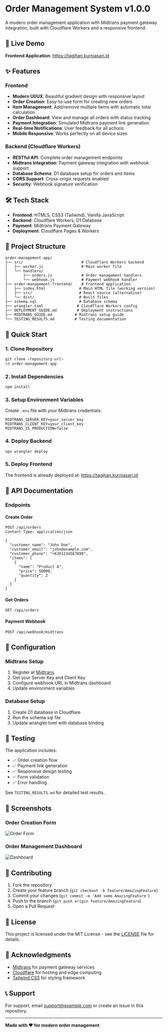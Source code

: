 # Order Management System v1.0.0

A modern order management application with Midtrans payment gateway integration, built with Cloudflare Workers and a responsive frontend.

## 🚀 Live Demo

**Frontend Application**: https://tagihan.kurniasari.id

## ✨ Features

### Frontend
- **Modern UI/UX**: Beautiful gradient design with responsive layout
- **Order Creation**: Easy-to-use form for creating new orders
- **Item Management**: Add/remove multiple items with automatic total calculation
- **Order Dashboard**: View and manage all orders with status tracking
- **Payment Integration**: Simulated Midtrans payment link generation
- **Real-time Notifications**: User feedback for all actions
- **Mobile Responsive**: Works perfectly on all device sizes

### Backend (Cloudflare Workers)
- **RESTful API**: Complete order management endpoints
- **Midtrans Integration**: Payment gateway integration with webhook support
- **Database Schema**: D1 database setup for orders and items
- **CORS Support**: Cross-origin requests enabled
- **Security**: Webhook signature verification

## 🛠️ Tech Stack

- **Frontend**: HTML5, CSS3 (Tailwind), Vanilla JavaScript
- **Backend**: Cloudflare Workers, D1 Database
- **Payment**: Midtrans Payment Gateway
- **Deployment**: Cloudflare Pages & Workers

## 📁 Project Structure

```
order-management-app/
├── src/                          # Cloudflare Workers backend
│   ├── worker.js                 # Main worker file
│   └── handlers/
│       ├── orders.js             # Order management handlers
│       └── webhook.js            # Payment webhook handler
├── order-management-frontend/    # Frontend application
│   ├── index.html               # Main HTML file (working version)
│   ├── src/                     # React source (alternative)
│   └── dist/                    # Built files
├── schema.sql                   # Database schema
├── wrangler.toml               # Cloudflare Workers config
├── DEPLOYMENT_GUIDE.md         # Deployment instructions
├── MIDTRANS_GUIDE.md          # Midtrans setup guide
└── TESTING_RESULTS.md         # Testing documentation
```

## 🚀 Quick Start

### 1. Clone Repository
```bash
git clone <repository-url>
cd order-management-app
```

### 2. Install Dependencies
```bash
npm install
```

### 3. Setup Environment Variables
Create `.env` file with your Midtrans credentials:
```env
MIDTRANS_SERVER_KEY=your_server_key
MIDTRANS_CLIENT_KEY=your_client_key
MIDTRANS_IS_PRODUCTION=false
```

### 4. Deploy Backend
```bash
npx wrangler deploy
```

### 5. Deploy Frontend
The frontend is already deployed at: https://tagihan.kurniasari.id

## 📖 API Documentation

### Endpoints

#### Create Order
```http
POST /api/orders
Content-Type: application/json

{
  "customer_name": "John Doe",
  "customer_email": "john@example.com",
  "customer_phone": "+6281234567890",
  "items": [
    {
      "name": "Product A",
      "price": 50000,
      "quantity": 2
    }
  ]
}
```

#### Get Orders
```http
GET /api/orders
```

#### Payment Webhook
```http
POST /api/webhook/midtrans
```

## 🔧 Configuration

### Midtrans Setup
1. Register at [Midtrans](https://midtrans.com)
2. Get your Server Key and Client Key
3. Configure webhook URL in Midtrans dashboard
4. Update environment variables

### Database Setup
1. Create D1 database in Cloudflare
2. Run the schema.sql file
3. Update wrangler.toml with database binding

## 🧪 Testing

The application includes:
- ✅ Order creation flow
- ✅ Payment link generation
- ✅ Responsive design testing
- ✅ Form validation
- ✅ Error handling

See `TESTING_RESULTS.md` for detailed test results.

## 📱 Screenshots

### Order Creation Form
![Order Form](https://via.placeholder.com/800x600?text=Order+Creation+Form)

### Order Management Dashboard
![Dashboard](https://via.placeholder.com/800x600?text=Order+Dashboard)

## 🤝 Contributing

1. Fork the repository
2. Create your feature branch (`git checkout -b feature/AmazingFeature`)
3. Commit your changes (`git commit -m 'Add some AmazingFeature'`)
4. Push to the branch (`git push origin feature/AmazingFeature`)
5. Open a Pull Request

## 📄 License

This project is licensed under the MIT License - see the [LICENSE](LICENSE) file for details.

## 🙏 Acknowledgments

- [Midtrans](https://midtrans.com) for payment gateway services
- [Cloudflare](https://cloudflare.com) for hosting and edge computing
- [Tailwind CSS](https://tailwindcss.com) for styling framework

## 📞 Support

For support, email support@example.com or create an issue in this repository.

---

**Made with ❤️ for modern order management**

